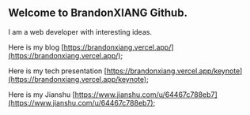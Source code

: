 ## Welcome to BrandonXIANG Github.

I am a web developer with interesting ideas.

Here is my blog [https://brandonxiang.vercel.app/](https://brandonxiang.vercel.app/);

Here is my tech presentation [https://brandonxiang.vercel.app/keynote](https://brandonxiang.vercel.app/keynote);

Here is my Jianshu [https://www.jianshu.com/u/64467c788eb7](https://www.jianshu.com/u/64467c788eb7);